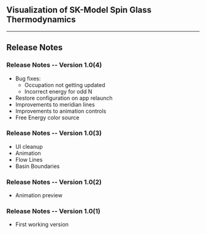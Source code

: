 ## Visualization of SK-Model Spin Glass Thermodynamics 

---
## Release Notes

### Release Notes -- Version 1.0(4)

* Bug fixes:
  * Occupation not getting updated
  * Incorrect energy for odd N
* Restore configuration on app relaunch
* Improvements to meridian lines
* Improvements to animation controls
* Free Energy color source

### Release Notes -- Version 1.0(3)

* UI cleanup
* Animation
* Flow Lines
* Basin Boundaries

### Release Notes -- Version 1.0(2)

* Animation preview

### Release Notes -- Version 1.0(1)

* First working version


    
